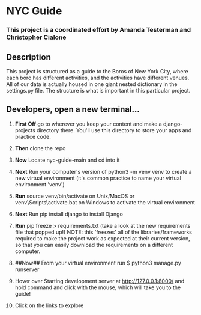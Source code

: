 # NYC Guide

### This project is a coordinated effort by Amanda Testerman and Christopher Cialone

## Description
This project is structured as a guide to the Boros of New York City, where each boro has different activities, and the activities have different venues. All of our data is actually housed in one giant nested dictionary in the settings.py file. The structure is what is important in this particular project.

## Developers, open a new terminal...

1. **First Off** go to wherever you keep your content and make a django-projects directory there. You'll use this directory to store your apps and practice code.

2. **Then** clone the repo

3. **Now** Locate nyc-guide-main and cd into it

4. **Next** Run your computer's version of python3 -m venv venv to create a new virtual environment (it's common practice to name your virtual environment 'venv')

5. **Run** source venv/bin/activate on Unix/MacOS or venv\Scripts\activate.bat on Windows to activate the virtual environment

6. **Next** Run pip install django to install Django

7. **Run** pip freeze > requirements.txt (take a look at the new requirements file that popped up!) NOTE: this 'freezes' all of the libraries/frameworks required to make the project work as expected at their current version, so that you can easily download the requirements on a different computer.

8. ##Now## From your virtual environment run $ python3 manage.py runserver

9. Hover over Starting development server at http://127.0.0.1:8000/ and hold command and click with the mouse, which will take you to the guide! 

10. Click on the links to explore

